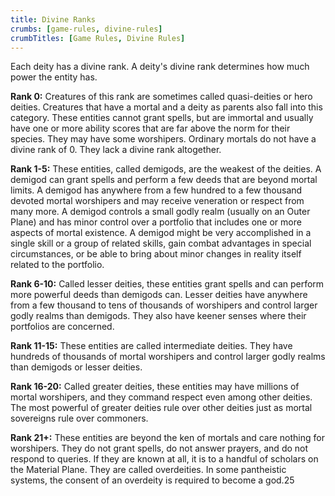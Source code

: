 ```yaml
---
title: Divine Ranks
crumbs: [game-rules, divine-rules]
crumbTitles: [Game Rules, Divine Rules]
---
```


Each deity has a divine rank. A deity's divine rank determines how much power the entity has.

**Rank 0:** Creatures of this rank are sometimes called quasi-deities or hero deities. Creatures that have a mortal and a deity as parents also fall into this category. These entities cannot grant spells, but are immortal and usually have one or more ability scores that are far above the norm for their species. They may have some worshipers. Ordinary mortals do not have a divine rank of 0. They lack a divine rank altogether.

**Rank 1-5:** These entities, called demigods, are the weakest of the deities. A demigod can grant spells and perform a few deeds that are beyond mortal limits. A demigod has anywhere from a few hundred to a few thousand devoted mortal worshipers and may receive veneration or respect from many more. A demigod controls a small godly realm (usually on an Outer Plane) and has minor control over a portfolio that includes one or more aspects of mortal existence. A demigod might be very accomplished in a single skill or a group of related skills, gain combat advantages in special circumstances, or be able to bring about minor changes in reality itself related to the portfolio.

**Rank 6-10:** Called lesser deities, these entities grant spells and can perform more powerful deeds than demigods can. Lesser deities have anywhere from a few thousand to tens of thousands of worshipers and control larger godly realms than demigods. They also have keener senses where their portfolios are concerned.

**Rank 11-15:** These entities are called intermediate deities. They have hundreds of thousands of mortal worshipers and control larger godly realms than demigods or lesser deities.

**Rank 16-20:** Called greater deities, these entities may have millions of mortal worshipers, and they command respect even among other deities. The most powerful of greater deities rule over other deities just as mortal sovereigns rule over commoners.

**Rank 21+:** These entities are beyond the ken of mortals and care nothing for worshipers. They do not grant spells, do not answer prayers, and do not respond to queries. If they are known at all, it is to a handful of scholars on the Material Plane. They are called overdeities. In some pantheistic systems, the consent of an overdeity is required to become a god.25